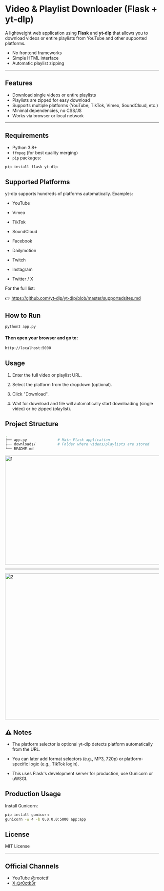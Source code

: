 
# Video & Playlist Downloader (Flask + yt-dlp)

A lightweight web application using **Flask** and **yt-dlp** that allows you to download videos or entire playlists from YouTube and other supported platforms.

- No frontend frameworks  
- Simple HTML interface  
- Automatic playlist zipping

---

##  Features

- Download single videos or entire playlists
- Playlists are zipped for easy download
- Supports multiple platforms (YouTube, TikTok, Vimeo, SoundCloud, etc.)
- Minimal dependencies, no CSS/JS
- Works via browser or local network

---

## Requirements

- Python 3.8+
- `ffmpeg` (for best quality merging)
- `pip` packages:
```bash
pip install flask yt-dlp
```
## Supported Platforms

yt-dlp supports hundreds of platforms automatically. Examples:

-    YouTube

-    Vimeo

-    TikTok

-    SoundCloud

-    Facebook

-    Dailymotion

-    Twitch

-    Instagram

-    Twitter / X

For the full list:

👉 https://github.com/yt-dlp/yt-dlp/blob/master/supportedsites.md

## How to Run
```bash
python3 app.py
```
#### Then open your browser and go to:
```bash
http://localhost:5000
```
## Usage

1.    Enter the full video or playlist URL.

2.    Select the platform from the dropdown (optional).

3.   Click "Download".

4.   Wait for download and file will automatically start downloading (single video) or be zipped (playlist).
 
 ## Project Structure
 ```bash
 .
├── app.py              # Main Flask application
├── downloads/          # Folder where videos/playlists are stored
└── README.md
```

<img width="1366" height="357" alt="1" src="https://github.com/user-attachments/assets/bfc66e25-a684-4477-a002-9ce63ab4b9e6" />

----

<img width="1351" height="478" alt="2" src="https://github.com/user-attachments/assets/3206366f-c6b7-4144-bf4d-dc358bc0792a" />



## ⚠️ Notes

-    The platform selector is optional  yt-dlp detects platform automatically from the URL.

-    You can later add format selectors (e.g., MP3, 720p) or platform-specific logic (e.g., TikTok login).

-    This uses Flask's development server for production, use Gunicorn or uWSGI.

## Production Usage

Install Gunicorn:
```bash
pip install gunicorn
gunicorn -w 4 -b 0.0.0.0:5000 app:app
```
## License

MIT License

---

## Official Channels

- [YouTube @rootctf](https://www.youtube.com/@rootctf)
- [X @r0otk3r](https://x.com/r0otk3r)
